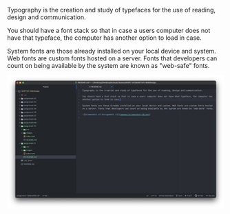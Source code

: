 Typography is the creation and study of typefaces for the use of reading, design and communication.

You should have a font stack so that in case a users computer does not have that typeface, the computer has another option to load in case.

System fonts are those already installed on your local device and system. Web fonts are custom fonts hosted on a server. Fonts that developers can count on being available by the system are known as "web-safe" fonts.

![Screenshot of Assignment 11](images/screenshot-11.png)
